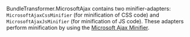 BundleTransformer.MicrosoftAjax contains two minifier-adapters: `MicrosoftAjaxCssMinifier` (for minification of CSS code) and `MicrosoftAjaxJsMinifier` (for minification of JS code).
These adapters perform minification by using the [Microsoft Ajax Minifier](https://www.nuget.org/packages/AjaxMin).